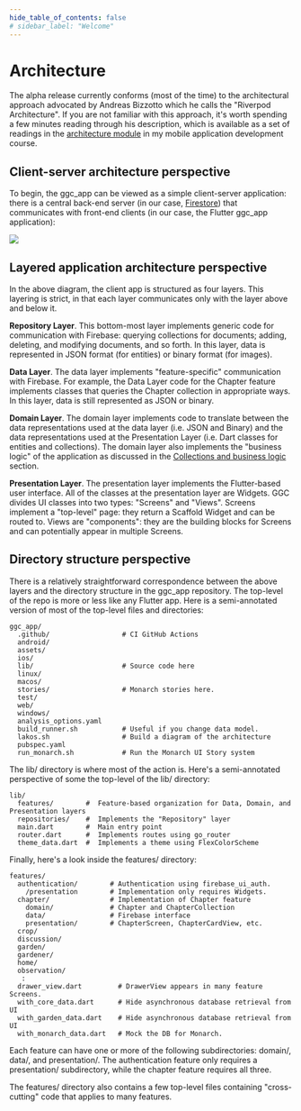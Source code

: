 ```yaml
---
hide_table_of_contents: false
# sidebar_label: "Welcome"
---
```


# Architecture

The alpha release currently conforms (most of the time) to the architectural approach advocated by Andreas Bizzotto which he calls the "Riverpod Architecture".  If you are not familiar with this approach, it's worth spending a few minutes reading through his description, which is available as a set of readings in the [architecture module](https://courses.ics.hawaii.edu/mobile-application-development/modules/architecture/) in my mobile application development course.

## Client-server architecture perspective

To begin, the ggc_app can be viewed as a simple client-server application: there is a central back-end server (in our case, [Firestore](https://firebase.google.com/docs/firestore)) that communicates with front-end clients (in our case, the Flutter ggc_app application):

<img src="/img/develop/alpha-release/ggc-architecture.png"/>

## Layered application architecture perspective

In the above diagram, the client app is structured as four layers. This layering is strict, in that each layer communicates only with the layer above and below it.

**Repository Layer**. This bottom-most layer implements generic code for communication with Firebase: querying collections for documents; adding, deleting, and modifying documents, and so forth. In this layer, data is represented in JSON format (for entities) or binary format (for images).  

**Data Layer**.  The data layer implements "feature-specific" communication with Firebase. For example, the Data Layer code for the Chapter feature implements classes that queries the Chapter collection in appropriate ways. In this layer, data is still represented as JSON or binary.

**Domain Layer**. The domain layer implements code to translate between the data representations used at the data layer (i.e. JSON and Binary) and the data representations used at the Presentation Layer (i.e. Dart classes for entities and collections). The domain layer also implements the "business logic" of the application as discussed in the [Collections and business logic](/docs/develop/alpha-release/data-model#collections-and-business-logic) section.

**Presentation Layer**. The presentation layer implements the Flutter-based user interface.  All of the classes at the presentation layer are Widgets. GGC divides UI classes into two types: "Screens" and "Views".  Screens implement a "top-level" page: they return a Scaffold Widget and can be routed to.  Views are "components": they are the building blocks for Screens and can potentially appear in multiple Screens.

## Directory structure perspective

There is a relatively straightforward correspondence between the above layers and the directory structure in the ggc_app repository. The top-level of the repo is more or less like any Flutter app.  Here is a semi-annotated version of most of the top-level files and directories: 

```
ggc_app/
  .github/                  # CI GitHub Actions
  android/
  assets/
  ios/
  lib/                      # Source code here
  linux/
  macos/
  stories/                  # Monarch stories here.
  test/
  web/
  windows/
  analysis_options.yaml
  build_runner.sh           # Useful if you change data model.
  lakos.sh                  # Build a diagram of the architecture
  pubspec.yaml
  run_monarch.sh            # Run the Monarch UI Story system
```

The lib/ directory is where most of the action is. Here's a semi-annotated perspective of some the top-level of the lib/ directory:

```
lib/
  features/        #  Feature-based organization for Data, Domain, and Presentation layers
  repositories/    #  Implements the "Repository" layer
  main.dart        #  Main entry point
  router.dart      #  Implements routes using go_router 
  theme_data.dart  #  Implements a theme using FlexColorScheme
```

Finally, here's a look inside the features/ directory:

```
features/
  authentication/        # Authentication using firebase_ui_auth.
    /presentation        # Implementation only requires Widgets.
  chapter/               # Implementation of Chapter feature
    domain/              # Chapter and ChapterCollection
    data/                # Firebase interface
    presentation/        # ChapterScreen, ChapterCardView, etc.
  crop/
  discussion/
  garden/
  gardener/
  home/
  observation/
   :
  drawer_view.dart         # DrawerView appears in many feature Screens.
  with_core_data.dart      # Hide asynchronous database retrieval from UI
  with_garden_data.dart    # Hide asynchronous database retrieval from UI
  with_monarch_data.dart   # Mock the DB for Monarch.
```

Each feature can have one or more of the following subdirectories: domain/, data/, and presentation/.  The authentication feature only requires a presentation/ subdirectory, while the chapter feature requires all three.

The features/ directory also contains a few top-level files containing "cross-cutting" code that applies to many features. 
